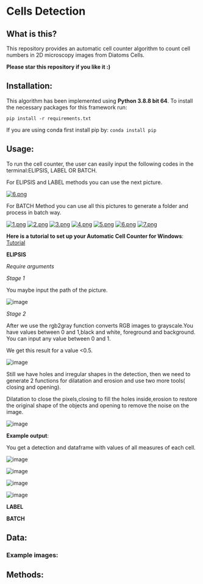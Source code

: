 # Cells Detection

## What is this?
This repository provides an automatic cell counter algorithm to count cell numbers in 2D microscopy images from Diatoms Cells. 


**Please star this repository if you like it :)**

## Installation:
This algorithm has been implemented using **Python 3.8.8 bit 64**. To install the necessary packages for this framework run:
```
pip install -r requirements.txt
```
If you are using conda first install pip by: ```conda install pip```


## Usage:

To run the cell counter, the user can easily input the following codes in the terminal:ELIPSIS, LABEL OR BATCH.

For ELIPSIS and LABEL methods you can use the next picture.

[![6.png](https://i.postimg.cc/xTzF6yxm/6.png)](https://postimg.cc/crdmHYN1)

For BATCH Method you can use all this pictures to generate a folder and process in batch way.

[![1.png](https://i.postimg.cc/Y24XSzwP/1.png)](https://postimg.cc/XXbKHFqK)
[![2.png](https://i.postimg.cc/x1jMX9zd/2.png)](https://postimg.cc/Mv4v42tk)
[![3.png](https://i.postimg.cc/k5b44Hf4/3.png)](https://postimg.cc/t19yvB0Q)
[![4.png](https://i.postimg.cc/CLxxD5m9/4.png)](https://postimg.cc/K4CbhGX5)
[![5.png](https://i.postimg.cc/1tS9z38C/5.png)](https://postimg.cc/VS7yG1Bn)
[![6.png](https://i.postimg.cc/xTzF6yxm/6.png)](https://postimg.cc/crdmHYN1)
[![7.png](https://i.postimg.cc/TY1T1SP6/7.png)](https://postimg.cc/XXRRDsFH)

**Here is a tutorial to set up your Automatic Cell Counter for Windows**: [Tutorial](https://github.com/Nahuel88Ar/Cells-Detection-/Python%20tutorial%20for%20Windows.pdf)

**ELIPSIS**

*Require arguments*

*Stage 1*

You maybe input the path of the picture.

![image](https://github.com/Nahuel88Ar/Cells-Detection-/IMAGES/path_elipsis.png)

*Stage 2*

After we use the rgb2gray function converts RGB images to grayscale.You have values between 0 and 1,black and white, foreground and background.
You can input any value between 0 and 1.

We get this result for a value <0.5.

![image](https://github.com/Nahuel88Ar/Cells-Detection-/IMAGES/grayscale_elipsis.jpg)

Still we have holes and irregular shapes in the detection, then we need to generate 2 functions for dilatation and erosion and use two more tools( closing and opening).

Dilatation to close the pixels,closing to fill the holes inside,erosion to restore the original shape of the objects and opening to remove the noise on the image.

![image](https://github.com/Nahuel88Ar/Cells-Detection-/IMAGES/grayscale_elipsis_2.jpg)

**Example output**:

You get a detection and dataframe with values of all measures of each cell.

![image](https://github.com/Nahuel88Ar/Cells-Detection-/IMAGES/label_elipsis.png)

![image](https://github.com/Nahuel88Ar/Cells-Detection-/IMAGES/detection_elipsis.png)

![image](https://github.com/Nahuel88Ar/Cells-Detection-/IMAGES/dataframe.png)

![image](https://github.com/Nahuel88Ar/Cells-Detection-/IMAGES/dataframe2.png)

**LABEL**

**BATCH**






## Data:

### Example images:

## Methods:






